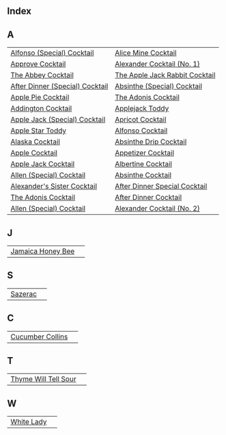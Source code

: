 ## Index
## A
|||
|-|-|
| [Alfonso (Special) Cocktail](recipes/alfonsospecial.yaml) | [Alice Mine Cocktail](recipes/alicemine.yaml) |
| [Approve Cocktail](recipes/approve.yaml) | [Alexander Cocktail (No. 1)](recipes/alexander.yaml) |
| [The Abbey Cocktail](recipes/abbeycocktail.yaml) | [The Apple Jack Rabbit Cocktail](recipes/applejackrabbit.yaml) |
| [After Dinner (Special) Cocktail](recipes/afterdinnerspecial.yaml) | [Absinthe (Special) Cocktail](recipes/absinthecocktailspecial.yaml) |
| [Apple Pie Cocktail](recipes/applepie.yaml) | [The Adonis Cocktail](recipes/adonis.yaml) |
| [Addington Cocktail](recipes/addington.yaml) | [Applejack Toddy](recipes/applejacktoddy.yaml) |
| [Apple Jack (Special) Cocktail](recipes/applejackspecial.yaml) | [Apricot Cocktail](recipes/apricot.yaml) |
| [Apple Star Toddy](recipes/applestar.yaml) | [Alfonso Cocktail](recipes/alfonso.yaml) |
| [Alaska Cocktail](recipes/alaska.yaml) | [Absinthe Drip Cocktail](recipes/absinthedrinkcocktail.yaml) |
| [Apple Cocktail](recipes/apple.yaml) | [Appetizer Cocktail](recipes/appetizer.yaml) |
| [Apple Jack Cocktail](recipes/applejack.yaml) | [Albertine Cocktail](recipes/albertine.yaml) |
| [Allen (Special) Cocktail](recipes/allenspecial.yaml) | [Absinthe Cocktail](recipes/absinthecocktail.yaml) |
| [Alexander's Sister Cocktail](recipes/alexanderssister.yaml) | [After Dinner Special Cocktail](recipes/aftersupper.yaml) |
| [The Adonis Cocktail](recipes/affinity.yaml) | [After Dinner Cocktail](recipes/afterdinner.yaml) |
| [Allen (Special) Cocktail](recipes/allies.yaml) | [Alexander Cocktail (No. 2)](recipes/alexander2.yaml) |
## J
|||
|-|-|
| [Jamaica Honey Bee](recipes/jamaicahoneybee.yaml) | []() |
## S
|||
|-|-|
| [Sazerac](recipes/sazerac.yaml) | []() |
## C
|||
|-|-|
| [Cucumber Collins](recipes/cucumbercollins.yaml) | []() |
## T
|||
|-|-|
| [Thyme Will Tell Sour](recipes/thymewilltell.yaml) | []() |
## W
|||
|-|-|
| [White Lady](recipes/whitelady.yaml) | []() |
